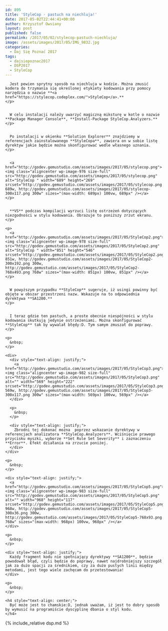 ```yaml
---
id: 895
title: 'StyleCop - pastuch na niechluja!'
date: 2017-05-02T22:44:41+00:00
author: Krzysztof Owsiany
layout: post
published: false
permalink: /2017/05/02/stylecop-pastuch-niechluja/
image: /assets/images/2017/05/IMG_9832.jpg
categories:
  - Daj Się Poznać 2017
tags:
  - dajsiepoznac2017
  - DSP2017
  - StyleCop
---
```

<div id="dslc-theme-content">
  <div id="dslc-theme-content-inner">

      Jest pewien sprytny sposób na niechluja w kodzie. Można zmusić kodera do trzymania się określonej etykiety kodowania przy pomocy narzędzia o nazwie **<a href="https://stylecop.codeplex.com/">StyleCop</a>.**
    </p>
    

      W celu instalacji należy uwarzyć magiczną miksturę w kotle o nazwie **Package Manager Console**, **Install-Package StyleCop.Analyzers.**
    </p>
    

      Po instalacji w okienku **Solution Explorer** znajdziemy w referencjach zainstalowanego **StyleCopa**, zawiera on w sobie listę dyrektyw jakie będzie można skonfigurować wedle własnego uznania.
    </p>
    

      <a href="http://godev.gemustudio.com/assets/images/2017/05/stylecop.png"><img class="aligncenter wp-image-976 size-full" src="http://godev.gemustudio.com/assets/images/2017/05/stylecop.png" alt="StyleCop " width="689" height="269" srcset="http://godev.gemustudio.com/assets/images/2017/05/stylecop.png 689w, http://godev.gemustudio.com/assets/images/2017/05/stylecop-300x117.png 300w" sizes="(max-width: 689px) 100vw, 689px" /></a>
    </p>
    

      **VS** podczas kompilacji wyrzuci listę ostrzeżeń dotyczących niezgodności w stylu kodowania. Obrazuje to poniższy zrzut ekranu.
    </p>
    
    <p>
      <a href="http://godev.gemustudio.com/assets/images/2017/05/StyleCop2.png"><img class="aligncenter wp-image-978 size-full" src="http://godev.gemustudio.com/assets/images/2017/05/StyleCop2.png" alt="StyleCop " width="851" height="546" srcset="http://godev.gemustudio.com/assets/images/2017/05/StyleCop2.png 851w, http://godev.gemustudio.com/assets/images/2017/05/StyleCop2-300x192.png 300w, http://godev.gemustudio.com/assets/images/2017/05/StyleCop2-768x493.png 768w" sizes="(max-width: 851px) 100vw, 851px" /></a>
    </p>
    

      W powyższym przypadku **StyleCop** sugeruje, iż usingi powinny być objęte w obszar przestrzeni nazw. Wskazuje na to odpowiednia dyrektywa **SA1200.**
    </p>
    

      I teraz gdzie ten pastuch, a proste obecnie niespójności w stylu kodowania skutkują jedynie ostrzeżeniami. Można skonfigurować **StyleCop** tak by wywalał błędy:D. Tym samym zmuszał do poprawy.
    </p>
    
    <p>
      &nbsp;
    </p>
    
    <div>
      <div style="text-align: justify;">
        <a href="http://godev.gemustudio.com/assets/images/2017/05/StyleCop3.png"><img class="aligncenter wp-image-982 size-full" src="http://godev.gemustudio.com/assets/images/2017/05/StyleCop3.png" alt="" width="569" height="222" srcset="http://godev.gemustudio.com/assets/images/2017/05/StyleCop3.png 569w, http://godev.gemustudio.com/assets/images/2017/05/StyleCop3-300x117.png 300w" sizes="(max-width: 569px) 100vw, 569px" /></a>
      </div>
      
      <p>
        &nbsp;
      </p>
      
      <div style="text-align: justify;">
        Zbrodni tej dokonać można  poprzez wskazanie dyrektywy w referencjach analizatora **StyleCop.Analyzers**. Wciśnięcie prawego przycisku myszki, wyborze **Set Rule Set Severity** i zaznaczeniu **Error**. Efekt działania na zrzucie poniżej.
      </div>
    </div>
    
    <p>
      &nbsp;
    </p>
    
    <div style="text-align: justify;">
      <a href="http://godev.gemustudio.com/assets/images/2017/05/StyleCop5.png"><img class="aligncenter wp-image-983 size-full" src="http://godev.gemustudio.com/assets/images/2017/05/StyleCop5.png" alt="" width="968" height="117" srcset="http://godev.gemustudio.com/assets/images/2017/05/StyleCop5.png 968w, http://godev.gemustudio.com/assets/images/2017/05/StyleCop5-300x36.png 300w, http://godev.gemustudio.com/assets/images/2017/05/StyleCop5-768x93.png 768w" sizes="(max-width: 968px) 100vw, 968px" /></a>
    </div>
    
    <p>
      &nbsp;
    </p>
    
    <div style="text-align: justify;">
      Każdy fragment kodu nie spełniający dyrektywy **SA1200**, będzie powodował błąd, czyli będzie do poprawy, nawet najdrobniejszy szczegół jak za dużo spacji za średnikiem, czy za dużo pustych linii między metodami, jest tego wiele zachęcam do przetestowania!
    </div>
    
    <p>
      &nbsp;
    </p>
    
    <h4 style="text-align: center;">
      Być może jest to chamskie:D, jednak uważam, iż jest to dobry sposób by wymusić na programiście dyscyplinę dbania o styl kodu.
    </h4>
    
{% include_relative dsp.md %}